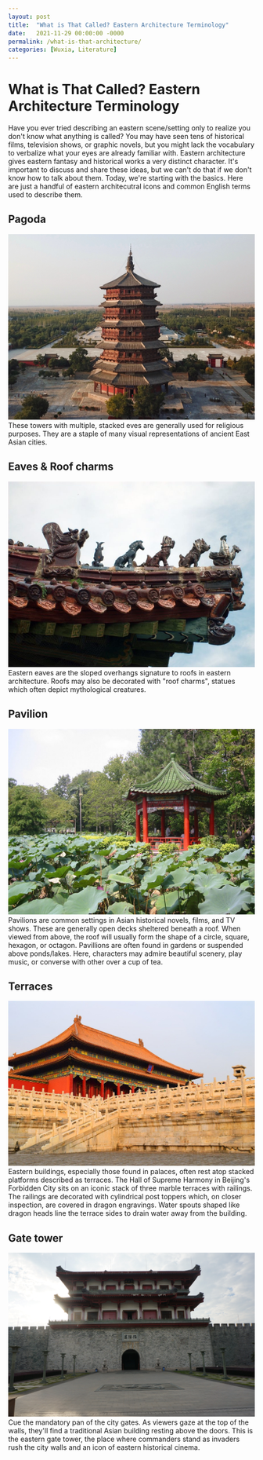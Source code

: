 ```yaml
---
layout: post
title:  "What is That Called? Eastern Architecture Terminology"
date:   2021-11-29 00:00:00 -0000
permalink: /what-is-that-architecture/
categories: [Wuxia, Literature]
---
```

# What is That Called? Eastern Architecture Terminology
Have you ever tried describing an eastern scene/setting only to realize you don't know what anything is called? You may have seen tens of historical films, television shows, or graphic novels, but you might lack the vocabulary to verbalize what your eyes are already familiar with. Eastern architecture gives eastern fantasy and historical works a very distinct character. It's important to discuss and share these ideas, but we can't do that if we don't know how to talk about them. Today, we're starting with the basics. Here are just a handful of eastern architecutral icons and common English terms used to describe them.

## Pagoda
![Pagoda](/img/journal/what-is-that-architecture-pagoda.jpg)
These towers with multiple, stacked eves are generally used for religious purposes. They are a staple of many visual representations of ancient East Asian cities.

## Eaves & Roof charms
![Roof charms](/img/journal/what-is-that-architecture-roof-charms.jpg)
Eastern eaves are the sloped overhangs signature to roofs in eastern architecture. Roofs may also be decorated with "roof charms", statues which often depict mythological creatures.

## Pavilion
![Pavillion](/img/journal/what-is-that-architecture-pavillion.jpg)
Pavilions are common settings in Asian historical novels, films, and TV shows. These are generally open decks sheltered beneath a roof. When viewed from above, the roof will usually form the shape of a circle, square, hexagon, or octagon. Pavillions are often found in gardens or suspended above ponds/lakes. Here, characters may admire beautiful scenery, play music, or converse with other over a cup of tea.

## Terraces
![Hall of Supreme Harmony in Beijing's Forbidden City rests atop stacked white terraces](/img/journal/what-is-that-architecture-terraces.jpg)
Eastern buildings, especially those found in palaces, often rest atop stacked platforms described as terraces. The Hall of Supreme Harmony in Beijing's Forbidden City sits on an iconic stack of three marble terraces with railings. The railings are decorated with cylindrical post toppers which, on closer inspection, are covered in dragon engravings. Water spouts shaped like dragon heads line the terrace sides to drain water away from the building.

## Gate tower
![Chinese gate tower](/img/journal/what-is-that-architecture-gate-tower.jpg)
Cue the mandatory pan of the city gates. As viewers gaze at the top of the walls, they'll find a traditional Asian building resting above the doors. This is the eastern gate tower, the place where commanders stand as invaders rush the city walls and an icon of eastern historical cinema.
